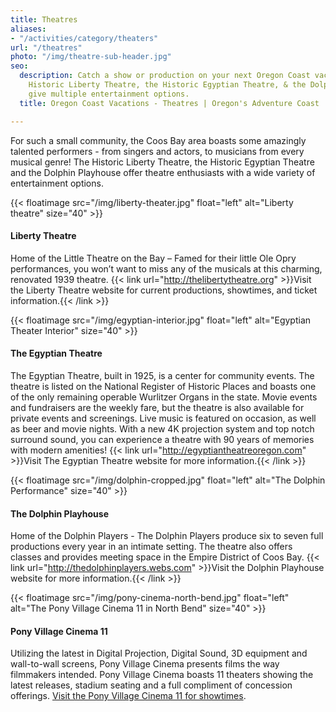 ```yaml
---
title: Theatres
aliases:
- "/activities/category/theaters"
url: "/theatres"
photo: "/img/theatre-sub-header.jpg"
seo:
  description: Catch a show or production on your next Oregon Coast vacatopm! The
    Historic Liberty Theatre, the Historic Egyptian Theatre, & the Dolphin Playhouse
    give multiple entertainment options.
  title: Oregon Coast Vacations - Theatres | Oregon's Adventure Coast

---
```

For such a small community, the Coos Bay area boasts some amazingly talented performers - from singers and actors, to musicians from every musical genre! The Historic Liberty Theatre, the Historic Egyptian Theatre and the Dolphin Playhouse offer theatre enthusiasts with a wide variety of entertainment options.

{{< floatimage src="/img/liberty-theater.jpg" float="left" alt="Liberty theatre" size="40" >}}

#### Liberty Theatre

Home of the Little Theatre on the Bay – Famed for their little Ole Opry performances, you won’t want to miss any of the musicals at this charming, renovated 1939 theatre. {{< link url="http://thelibertytheatre.org" >}}Visit the Liberty Theatre website for current productions, showtimes, and ticket information.{{< /link >}}
<div class="clearfix"></div>

{{< floatimage src="/img/egyptian-interior.jpg" float="left" alt="Egyptian Theater Interior" size="40" >}}

#### The Egyptian Theatre

The Egyptian Theatre, built in 1925, is a center for community events. The theatre is listed on the National Register of Historic Places and boasts one of the only remaining operable Wurlitzer Organs in the state. Movie events and fundraisers are the weekly fare, but the theatre is also available for private events and screenings. Live music is featured on occasion, as well as beer and movie nights. With a new 4K projection system and top notch surround sound, you can experience a theatre with 90 years of memories with modern amenities! {{< link url="http://egyptiantheatreoregon.com" >}}Visit The Egyptian Theatre website for more information.{{< /link >}}

{{< floatimage src="/img/dolphin-cropped.jpg" float="left" alt="The Dolphin Performance" size="40" >}}

#### The Dolphin Playhouse

Home of the Dolphin Players - The Dolphin Players produce six to seven full productions every year in an intimate setting. The theatre also offers classes and provides meeting space in the Empire District of Coos Bay. {{< link url="http://thedolphinplayers.webs.com" >}}Visit the Dolphin Playhouse website for more information.{{< /link >}}  
<div class="clearfix"></div>

{{< floatimage src="/img/pony-cinema-north-bend.jpg" float="left" alt="The Pony Village Cinema 11 in North Bend" size="40" >}}

#### **Pony Village Cinema 11**

Utilizing the latest in Digital Projection, Digital Sound, 3D equipment and wall-to-wall screens, Pony Village Cinema presents films the way filmmakers intended. Pony Village Cinema boasts 11 theaters showing the latest releases, stadium seating and a full compliment of concession offerings. [Visit the Pony Village Cinema 11 for showtimes](https://www.catheatres.com/SectionIndex.asp?SectionID=34).